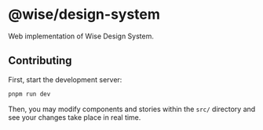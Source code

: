 # @wise/design-system

Web implementation of Wise Design System.

## Contributing

First, start the development server:

```sh
pnpm run dev
```

Then, you may modify components and stories within the `src/` directory and see your changes take place in real time.
